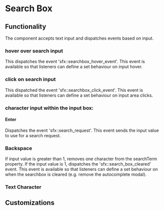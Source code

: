# Search Box

## Functionality
The component accepts text input and dispatches events based on input.

### hover over search input
This dispatches the event 'sfx::searchbox_hover_event'. This event is available so that listeners can define a set behaviour on input hover.

### click on search input
This dispatched the event 'sfx::searchbox_click_event'. This event is available so that listeners can define a set behaviour on input area clicks.

### character input within the input box:
#### Enter
Dispatches the event 'sfx::search_request'. This event sends the input value to use for a search request.

### Backspace
If input value is greater than 1, removes one character from the searchTerm property.
If the input value is 1, dispatches the 'sfx::search_box_cleared' event. This event is available so that listeners can define a set behaviour on when the searchbox is cleared (e.g. remove the autocomplete modal).

### Text Character


## Customizations
